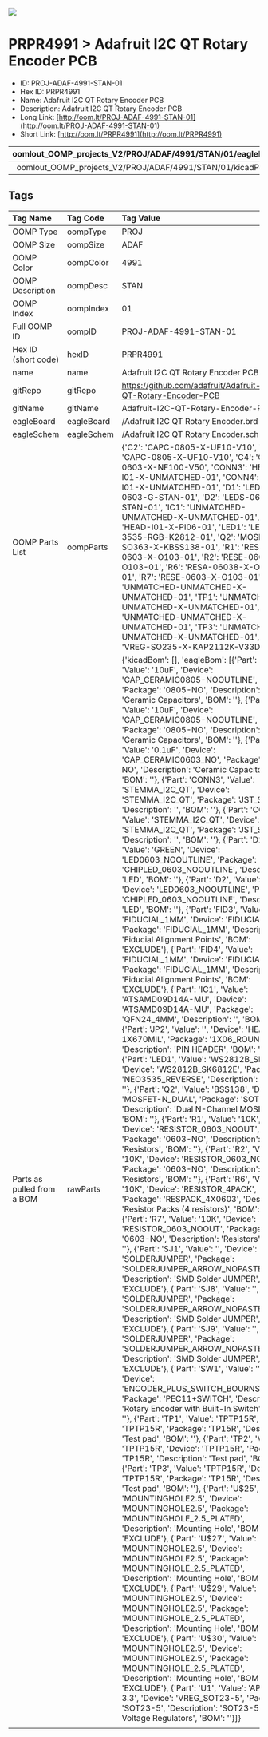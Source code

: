 


  
![][im]
# PRPR4991 > Adafruit I2C QT Rotary Encoder PCB

- ID: PROJ-ADAF-4991-STAN-01
- Hex ID: PRPR4991
- Name: Adafruit I2C QT Rotary Encoder PCB
- Description: Adafruit I2C QT Rotary Encoder PCB
- Long Link: [http://oom.lt/PROJ-ADAF-4991-STAN-01](http://oom.lt/PROJ-ADAF-4991-STAN-01)
- Short Link: [http://oom.lt/PRPR4991](http://oom.lt/PRPR4991)
  

|oomlout_OOMP_projects_V2/PROJ/ADAF/4991/STAN/01/eagleImage.png|oomlout_OOMP_projects_V2/PROJ/ADAF/4991/STAN/01/eagleSchemImage.png|oomlout_OOMP_projects_V2/PROJ/ADAF/4991/STAN/01/kicadPcb3dFront.png|oomlout_OOMP_projects_V2/PROJ/ADAF/4991/STAN/01/kicadPcb3dBack.png|
| :---: | :---: | :---: | :---: |
|oomlout_OOMP_projects_V2/PROJ/ADAF/4991/STAN/01/kicadPcb3d.png|oomlout_OOMP_projects_V2/PROJ/ADAF/4991/STAN/01/bomBack.png|oomlout_OOMP_projects_V2/PROJ/ADAF/4991/STAN/01/bomFront.png||

## Tags
  

|Tag Name|Tag Code|Tag Value|
| :--- | :--- | :--- |
|OOMP Type|oompType|PROJ|
|OOMP Size|oompSize|ADAF|
|OOMP Color|oompColor|4991|
|OOMP Description|oompDesc|STAN|
|OOMP Index|oompIndex|01|
|Full OOMP ID|oompID|PROJ-ADAF-4991-STAN-01|
|Hex ID (short code)|hexID|PRPR4991|
|name|name|Adafruit I2C QT Rotary Encoder PCB|
|gitRepo|gitRepo|https://github.com/adafruit/Adafruit-I2C-QT-Rotary-Encoder-PCB|
|gitName|gitName|Adafruit-I2C-QT-Rotary-Encoder-PCB|
|eagleBoard|eagleBoard|/Adafruit I2C QT Rotary Encoder.brd|
|eagleSchem|eagleSchem|/Adafruit I2C QT Rotary Encoder.sch|
|OOMP Parts List|oompParts|{'C2': 'CAPC-0805-X-UF10-V10', 'C3': 'CAPC-0805-X-UF10-V10', 'C4': 'CAPC-0603-X-NF100-V50', 'CONN3': 'HEAD-I01-X-UNMATCHED-01', 'CONN4': 'HEAD-I01-X-UNMATCHED-01', 'D1': 'LEDS-0603-G-STAN-01', 'D2': 'LEDS-0603-R-STAN-01', 'IC1': 'UNMATCHED-UNMATCHED-X-UNMATCHED-01', 'JP2': 'HEAD-I01-X-PI06-01', 'LED1': 'LEDS-3535-RGB-K2812-01', 'Q2': 'MOSN-SO363-X-KBSS138-01', 'R1': 'RESE-0603-X-O103-01', 'R2': 'RESE-0603-X-O103-01', 'R6': 'RESA-06038-X-O103X4-01', 'R7': 'RESE-0603-X-O103-01', 'SW1': 'UNMATCHED-UNMATCHED-X-UNMATCHED-01', 'TP1': 'UNMATCHED-UNMATCHED-X-UNMATCHED-01', 'TP2': 'UNMATCHED-UNMATCHED-X-UNMATCHED-01', 'TP3': 'UNMATCHED-UNMATCHED-X-UNMATCHED-01', 'U1': 'VREG-SO235-X-KAP2112K-V33D'}|
|Parts as pulled from a BOM|rawParts|{'kicadBom': [], 'eagleBom': [{'Part': 'C2', 'Value': '10uF', 'Device': 'CAP_CERAMIC0805-NOOUTLINE', 'Package': '0805-NO', 'Description': 'Ceramic Capacitors', 'BOM': ''}, {'Part': 'C3', 'Value': '10uF', 'Device': 'CAP_CERAMIC0805-NOOUTLINE', 'Package': '0805-NO', 'Description': 'Ceramic Capacitors', 'BOM': ''}, {'Part': 'C4', 'Value': '0.1uF', 'Device': 'CAP_CERAMIC0603_NO', 'Package': '0603-NO', 'Description': 'Ceramic Capacitors', 'BOM': ''}, {'Part': 'CONN3', 'Value': 'STEMMA_I2C_QT', 'Device': 'STEMMA_I2C_QT', 'Package': 'JST_SH4', 'Description': '', 'BOM': ''}, {'Part': 'CONN4', 'Value': 'STEMMA_I2C_QT', 'Device': 'STEMMA_I2C_QT', 'Package': 'JST_SH4', 'Description': '', 'BOM': ''}, {'Part': 'D1', 'Value': 'GREEN', 'Device': 'LED0603_NOOUTLINE', 'Package': 'CHIPLED_0603_NOOUTLINE', 'Description': 'LED', 'BOM': ''}, {'Part': 'D2', 'Value': 'red', 'Device': 'LED0603_NOOUTLINE', 'Package': 'CHIPLED_0603_NOOUTLINE', 'Description': 'LED', 'BOM': ''}, {'Part': 'FID3', 'Value': 'FIDUCIAL_1MM', 'Device': 'FIDUCIAL_1MM', 'Package': 'FIDUCIAL_1MM', 'Description': 'Fiducial Alignment Points', 'BOM': 'EXCLUDE'}, {'Part': 'FID4', 'Value': 'FIDUCIAL_1MM', 'Device': 'FIDUCIAL_1MM', 'Package': 'FIDUCIAL_1MM', 'Description': 'Fiducial Alignment Points', 'BOM': 'EXCLUDE'}, {'Part': 'IC1', 'Value': 'ATSAMD09D14A-MU', 'Device': 'ATSAMD09D14A-MU', 'Package': 'QFN24_4MM', 'Description': '', 'BOM': ''}, {'Part': 'JP2', 'Value': '', 'Device': 'HEADER-1X670MIL', 'Package': '1X06_ROUND_70', 'Description': 'PIN HEADER', 'BOM': ''}, {'Part': 'LED1', 'Value': 'WS2812B_SK6812E', 'Device': 'WS2812B_SK6812E', 'Package': 'NEO3535_REVERSE', 'Description': '', 'BOM': ''}, {'Part': 'Q2', 'Value': 'BSS138', 'Device': 'MOSFET-N_DUAL', 'Package': 'SOT363', 'Description': 'Dual N-Channel MOSFET', 'BOM': ''}, {'Part': 'R1', 'Value': '10K', 'Device': 'RESISTOR_0603_NOOUT', 'Package': '0603-NO', 'Description': 'Resistors', 'BOM': ''}, {'Part': 'R2', 'Value': '10K', 'Device': 'RESISTOR_0603_NOOUT', 'Package': '0603-NO', 'Description': 'Resistors', 'BOM': ''}, {'Part': 'R6', 'Value': '10K', 'Device': 'RESISTOR_4PACK', 'Package': 'RESPACK_4X0603', 'Description': 'Resistor Packs (4 resistors)', 'BOM': ''}, {'Part': 'R7', 'Value': '10K', 'Device': 'RESISTOR_0603_NOOUT', 'Package': '0603-NO', 'Description': 'Resistors', 'BOM': ''}, {'Part': 'SJ1', 'Value': '', 'Device': 'SOLDERJUMPER', 'Package': 'SOLDERJUMPER_ARROW_NOPASTE', 'Description': 'SMD Solder JUMPER', 'BOM': 'EXCLUDE'}, {'Part': 'SJ8', 'Value': '', 'Device': 'SOLDERJUMPER', 'Package': 'SOLDERJUMPER_ARROW_NOPASTE', 'Description': 'SMD Solder JUMPER', 'BOM': 'EXCLUDE'}, {'Part': 'SJ9', 'Value': '', 'Device': 'SOLDERJUMPER', 'Package': 'SOLDERJUMPER_ARROW_NOPASTE', 'Description': 'SMD Solder JUMPER', 'BOM': 'EXCLUDE'}, {'Part': 'SW1', 'Value': '', 'Device': 'ENCODER_PLUS_SWITCH_BOURNS_PEC11', 'Package': 'PEC11+SWITCH', 'Description': 'Rotary Encoder with Built-In Switch', 'BOM': ''}, {'Part': 'TP1', 'Value': 'TPTP15R', 'Device': 'TPTP15R', 'Package': 'TP15R', 'Description': 'Test pad', 'BOM': ''}, {'Part': 'TP2', 'Value': 'TPTP15R', 'Device': 'TPTP15R', 'Package': 'TP15R', 'Description': 'Test pad', 'BOM': ''}, {'Part': 'TP3', 'Value': 'TPTP15R', 'Device': 'TPTP15R', 'Package': 'TP15R', 'Description': 'Test pad', 'BOM': ''}, {'Part': 'U$25', 'Value': 'MOUNTINGHOLE2.5', 'Device': 'MOUNTINGHOLE2.5', 'Package': 'MOUNTINGHOLE_2.5_PLATED', 'Description': 'Mounting Hole', 'BOM': 'EXCLUDE'}, {'Part': 'U$27', 'Value': 'MOUNTINGHOLE2.5', 'Device': 'MOUNTINGHOLE2.5', 'Package': 'MOUNTINGHOLE_2.5_PLATED', 'Description': 'Mounting Hole', 'BOM': 'EXCLUDE'}, {'Part': 'U$29', 'Value': 'MOUNTINGHOLE2.5', 'Device': 'MOUNTINGHOLE2.5', 'Package': 'MOUNTINGHOLE_2.5_PLATED', 'Description': 'Mounting Hole', 'BOM': 'EXCLUDE'}, {'Part': 'U$30', 'Value': 'MOUNTINGHOLE2.5', 'Device': 'MOUNTINGHOLE2.5', 'Package': 'MOUNTINGHOLE_2.5_PLATED', 'Description': 'Mounting Hole', 'BOM': 'EXCLUDE'}, {'Part': 'U1', 'Value': 'AP2112K-3.3', 'Device': 'VREG_SOT23-5', 'Package': 'SOT23-5', 'Description': 'SOT23-5 Fixed Voltage Regulators', 'BOM': ''}]}|
||||



[im]: PROJ/ADAF/4991/STAN/01/kicadPcb3d_450.png
